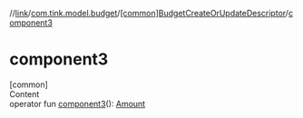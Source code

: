 //[link](../../index.md)/[com.tink.model.budget](../index.md)/[[common]BudgetCreateOrUpdateDescriptor](index.md)/[component3](component3.md)



# component3  
[common]  
Content  
operator fun [component3](component3.md)(): [Amount](../../com.tink.model.misc/[common]-amount/index.md)  



